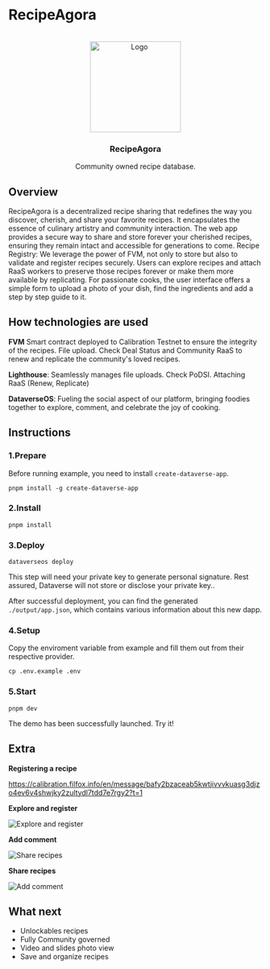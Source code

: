 # RecipeAgora

<br />
<div align="center">
  <img src="https://github.com/aeither/recipe-agora/assets/36173828/588b543b-dc29-4da0-90b0-ae1710d5a1ac" alt="Logo" width="180" >

<h3 align="center">RecipeAgora</h3>
  <p align="center">
    Community owned recipe database.
    <br />
  </p>
</div>

## Overview

RecipeAgora is a decentralized recipe sharing that redefines the way you discover, cherish, and share your favorite recipes. It encapsulates the essence of culinary artistry and community interaction. The web app provides a secure way to share and store forever your cherished recipes, ensuring they remain intact and accessible for generations to come. Recipe Registry: We leverage the power of FVM, not only to store but also to validate and register recipes securely. Users can explore recipes and attach RaaS workers to preserve those recipes forever or make them more available by replicating. For passionate cooks, the user interface offers a simple form to upload a photo of your dish, find the ingredients and add a step by step guide to it.

## How technologies are used

**FVM** Smart contract deployed to Calibration Testnet to ensure the integrity of the recipes. File upload. Check Deal Status and Community RaaS to renew and replicate the community's loved recipes.

**Lighthouse**: Seamlessly manages file uploads. Check PoDSI. Attaching RaaS (Renew, Replicate)

**DataverseOS**: Fueling the social aspect of our platform, bringing foodies together to explore, comment, and celebrate the joy of cooking.

## Instructions

### 1.Prepare

Before running example, you need to install `create-dataverse-app`.

```
pnpm install -g create-dataverse-app
```

### 2.Install

```
pnpm install
```

### 3.Deploy

```
dataverseos deploy
```

This step will need your private key to generate personal signature. Rest
assured, Dataverse will not store or disclose your private key..

After successful deployment, you can find the generated `./output/app.json`,
which contains various information about this new dapp.

### 4.Setup

Copy the enviroment variable from example and fill them out from their respective provider.

```
cp .env.example .env
```

### 5.Start

```
pnpm dev
```

The demo has been successfully launched. Try it!

## Extra

**Registering a recipe**

https://calibration.filfox.info/en/message/bafy2bzaceab5kwtjivvvkuasg3djzo4ev6v4shwjky2zultydl7tdd7e7rgy2?t=1

**Explore and register**

![Explore and register](https://github.com/aeither/recipe-agora/assets/36173828/7e5f136d-775a-4097-bffc-970c435752f0)

**Add comment**

![Share recipes](https://github.com/aeither/recipe-agora/assets/36173828/4fdd8b3d-43ff-4b53-b561-e43f1c2eb2b7)

**Share recipes**

![Add comment](https://github.com/aeither/recipe-agora/assets/36173828/b0b56fc9-0a4d-47d1-8a19-acfdae4bdeae)

## What next

- Unlockables recipes
- Fully Community governed
- Video and slides photo view
- Save and organize recipes
